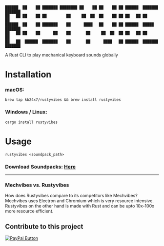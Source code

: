```
██████  ██    ██ ███████ ████████ ██    ██ ██    ██ ██ ██████  ███████ ███████ 
██   ██ ██    ██ ██         ██     ██  ██  ██    ██ ██ ██   ██ ██      ██      
██████  ██    ██ ███████    ██      ████   ██    ██ ██ ██████  █████   ███████ 
██   ██ ██    ██      ██    ██       ██     ██  ██  ██ ██   ██ ██           ██ 
██   ██  ██████  ███████    ██       ██      ████   ██ ██████  ███████ ███████
```                                                                               


A Rust CLI to play mechanical keyboard sounds globally


# Installation

### macOS:

```
brew tap kb24x7/rustyvibes && brew install rustyvibes
```

### Windows / Linux:

```
cargo install rustyvibes
```

# Usage

```
rustyvibes <soundpack_path>
```

### Download Soundpacks: [Here](https://docs.google.com/spreadsheets/d/1PimUN_Qn3CWqfn-93YdVW8OWy8nzpz3w3me41S8S494/edit)

---

### Mechvibes vs. Rustyvibes

How does Rustyvibes compare to its competitors like Mechvibes? Mechvibes uses Electron and Chromium which is very resource intensive. Rustyvibes on the other hand is made with Rust and can be upto 10x-100x more resource efficient.


## Contribute to this project

[![PayPal Button](https://i.imgur.com/YmZFZL7.png)](https://paypal.me/kb24x7)
